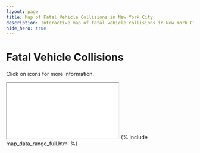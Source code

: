 ```yaml
---
layout: page
title: Map of Fatal Vehicle Collisions in New York City
description: Interactive map of fatal vehicle collisions in New York City (NYC)
hide_hero: true
---
```

# Fatal Vehicle Collisions
Click on icons for more information.

<iframe src="fatal_map.html"></iframe>
{% include map_data_range_full.html %}
